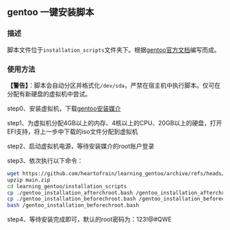  ## gentoo 一键安装脚本 

### 描述

脚本文件位于`installation_scripts`文件夹下。根据[gentoo官方文档](https://wiki.gentoo.org/wiki/Handbook:AMD64)编写而成。

### 使用方法

**【警告】**：脚本会自动分区并格式化`/dev/sda`，严禁在宿主机中执行脚本。仅可在分配有新硬盘的虚拟机中尝试。

step0、安装虚拟机，下载[gentoo安装媒介](https://wiki.gentoo.org/wiki/Handbook:AMD64/Installation/Media)

step1、为虚拟机分配4GB以上的内存、4核以上的CPU、20GB以上的硬盘，打开EFI支持，将上一步中下载的iso文件分配到虚拟机

step2、启动虚拟机电源，等待安装媒介的root账户登录

step3、依次执行以下命令：

```bash
wget https://github.com/heartofrain/learning_gentoo/archive/refs/heads/main.zip
upzip main.zip
cd learning_gentoo/installation_scripts
cp ./gentoo_installation_afterchroot.bash /gentoo_installation_afterchroot.bash
cp ./gentoo_installation_beforechroot.bash /gentoo_installation_beforechroot.bash
bash /gentoo_installation_beforechroot.bash
```

step4、等待安装完成即可，默认的root密码为：123!@#QWE